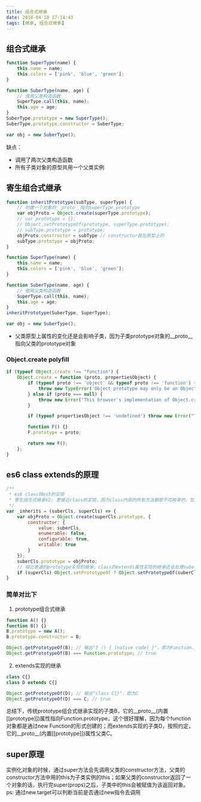 ```yaml
---
title: 组合式继承
date: 2018-04-10 17:14:43
tags: [继承, 组合式继承]
---
```


## 组合式继承
``` js
function SuperType(name) {
    this.name = name;
    this.colors = ['pink', 'blue', 'green'];
}

function SuberType(name, age) {
    // 借用父类构造函数
    SuperType.call(this, name); 
    this.age = age;
}
SuberType.prototype = new SuperType();
SuberType.prototype.constructor = SuberType;

var obj = new SuberType();
```
缺点：
- 调用了两次父类构造函数
- 所有子类对象的原型共用一个父类实例

## 寄生组合式继承
``` js
function inheritPrototype(subType, superType) {
    // 创建一个对象的__proto__指向superType.prototype
    var objProto = Object.create(superType.prototype);
    // var prototype = {};
    // Object.setPrototypeOf(prototype, superType.prototype);
    // subType.prototype = prototype;
    objProto.constructor = subType // constructor是在原型上的
    subType.prototype = objProto;
}

function SuperType(name) {
    this.name = name;
    this.colors = ['pink', 'blue', 'green'];
}

function SuberType(name, age) {
    // 借用父类构造函数
    SuperType.call(this, name); 
    this.age = age;
}
inheritPrototype(SuberType, SuperType);

var obj = new SuberType();
```
- 父类原型上属性的变化还是会影响子类，因为子类prototype对象的__proto__指向父类的prototype对象

### Object.create polyfill
``` js
if (typeof Object.create !== "function") {
    Object.create = function (proto, propertiesObject) {
        if (typeof proto !== 'object' && typeof proto !== 'function') {
            throw new TypeError('Object prototype may only be an Object: ' + proto);
        } else if (proto === null) {
            throw new Error("This browser's implementation of Object.create is a shim and doesn't support 'null' as the first argument.");
        }

        if (typeof propertiesObject !== 'undefined') throw new Error("This browser's implementation of Object.create is a shim and doesn't support a second argument.");

        function F() {}
        F.prototype = proto;

        return new F();
    };
}
```

## es6 class extends的原理
``` js
/**
 * es6 class转es5的实现
 * 寄生组合式继承V2: 更接近class的实现，因为class内部的所有方法都是不可枚举的，包括constructor方法
 */
var _inherits = (suberCls, superCls) => {
    var objProto = Object.create(superCls.prototype, {
        constructor: {
            value: suberCls,
            enumerable: false,
            configurable: true,
            writable: true
        }
    });
    suberCls.prototype = objProto;
    // 相比普通的prototype实现的继承，class的extends属性实现的继承还会处理suberCls的内置[[prototype]]属性，将其与superCls关联起来
    if (superCls) Object.setPrototypeOf ? Object.setPrototypeOf(suberCls, superCls) : suberCls.__proto__ = superCls;
}
```
### 简单对比下
1. prototype组合式继承
``` js
function A() {}
function B() {}
B.prototype = new A();
B.prototype.constructor = B;

Object.getPrototypeOf(B); // 输出"ƒ () { [native code] }"，即为Function.prototype
Object.getPrototypeOf(B) === Function.prototype; // true
```
2. extends实现的继承
``` js
class C{}
class D extends C{}

Object.getPrototypeOf(D); // 输出"class C{}"，即为C
Object.getPrototypeOf(D) === C; // true
```
总结下，传统prototype组合式继承实现的子类B，它的__proto__(内置[[prototype]])属性指向Function.prototype，这个很好理解，因为每个function对象都是通过new Function的形式创建的；而extends实现的子类D，按照约定，它的__proto__(内置[[prototype]])属性父类C。

## super原理
实例化对象的时候，通过super方法会先调用父类的constructor方法，父类的constructor方法中用的this为子类实例的this；如果父类的constructor返回了一个对象的话，执行完super(props)之后，子类中的this会被赋值为该返回对象。
ps: 通过new.target可以判断当前是否通过new指令去调用
